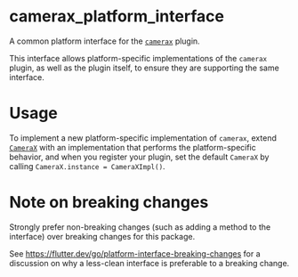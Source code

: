 # camerax_platform_interface

A common platform interface for the [`camerax`][1] plugin.

This interface allows platform-specific implementations of the `camerax`
plugin, as well as the plugin itself, to ensure they are supporting the
same interface.

# Usage

To implement a new platform-specific implementation of `camerax`, 
extend [`CameraX`][2] with an implementation that performs the
platform-specific behavior, and when you register your plugin, set the default
`CameraX` by calling `CameraX.instance = CameraXImpl()`.

# Note on breaking changes

Strongly prefer non-breaking changes (such as adding a method to the interface)
over breaking changes for this package.

See https://flutter.dev/go/platform-interface-breaking-changes for a discussion
on why a less-clean interface is preferable to a breaking change.

[1]: https://pub.dev/packages/camerax
[2]: lib/src/camerax.dart